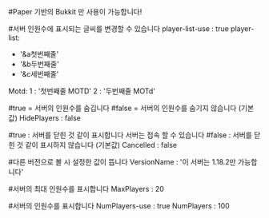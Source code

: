#Paper 기반의 Bukkit 만 사용이 가능합니다!

#서버 인원수에 표시되는 글씨를 변경할 수 있습니다
player-list-use : true
player-list:
  - '&a첫번째줄'
  - '&b두번째줄'
  - '&c세번째줄'

Motd:
  1 : '첫번째줄 MOTD'
  2 : '두번째줄 MOTd'

#true = 서버의 인원수를 숨깁니다
#false = 서버의 인원수를 숨기지 않습니다 (기본값)
HidePlayers : false

#true : 서버를 닫힌 것 같이 표시합니다 서버는 접속 할 수 있습니다
#false : 서버를 닫힌 것 같이 표시하지 않습니다 (기본값)
Cancelled : false

#다른 버전으로 볼 시 설정한 값이 뜹니다
VersionName : '이 서버는 1.18.2만 가능합니다'

#서버의 최대 인원수를 표시합니다
MaxPlayers : 20

#서버의 인원수를 표시합니다
NumPlayers-use : true
NumPlayers : 100
